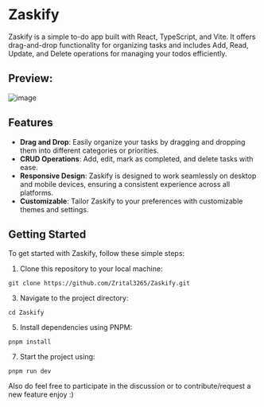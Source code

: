 # Zaskify

Zaskify is a simple to-do app built with React, TypeScript, and Vite. It offers drag-and-drop functionality for organizing tasks and includes Add, Read, Update, and Delete operations for managing your todos efficiently.

## Preview:
![image](https://github.com/Zrital3265/Zaskify/assets/116243106/4825f119-4d93-4d42-b87b-940348ecbcd2)



## Features

- **Drag and Drop**: Easily organize your tasks by dragging and dropping them into different categories or priorities.
- **CRUD Operations**: Add, edit, mark as completed, and delete tasks with ease.
- **Responsive Design**: Zaskify is designed to work seamlessly on desktop and mobile devices, ensuring a consistent experience across all platforms.
- **Customizable**: Tailor Zaskify to your preferences with customizable themes and settings.



## Getting Started

To get started with Zaskify, follow these simple steps:

1. Clone this repository to your local machine:
```
git clone https://github.com/Zrital3265/Zaskify.git
```
3. Navigate to the project directory:
```
cd Zaskify
```
5. Install dependencies using PNPM:
```
pnpm install
```
7. Start the project using:
 ```
pnpm run dev
```
 Also do feel free to participate in the discussion or to contribute/request a new feature enjoy :) 

